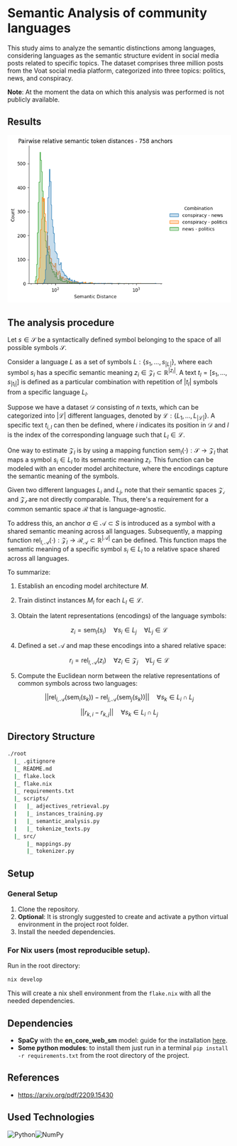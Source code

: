 # Semantic Analysis of community languages

This study aims to analyze the semantic distinctions among languages,  considering languages as the semantic structure evident in social media  posts related to specific topics. The dataset comprises three million  posts from the Voat social media platform, categorized into three  topics: politics, news, and conspiracy.

**Note**: At the moment the data on which this analysis was performed is not publicly available.

## Results

![semantic difference](./img/semantic_difference.png)

## The analysis procedure

Let $s\in\mathcal{S}$ be a syntactically defined symbol belonging to the space of all possible symbols $\mathcal{S}$.

Consider a language $L$ as a set of symbols $L : \{s_{1},\dots,s_{|L|}\}$, where each symbol $s_i$ has a specific semantic meaning $z_i\in \mathcal{Z}_l \subset \mathbb{R}^{|z_i|}$. A text $t_l=[s_1,\dots, s_{|t_l|} ]$ is defined as a particular combination with repetition of $|t_l|$ symbols from a specific language $L_l$.

Suppose we have a dataset $\mathcal{D}$ consisting of $n$ texts, which can be categorized into $|\mathcal{L}|$ different languages, denoted by $\mathcal{L}:\{L_1,\dots,L_{|\mathcal{L}|}\}$. A specific text $t_{i,l}$ can then be defined, where $i$ indicates its position in $\mathcal{D}$ and $l$ is the index of the corresponding language such that $L_l\in\mathcal{L}$​.

One way to estimate $\mathcal{Z}_l$ is by using a mapping function $\text{sem}_l(\cdot): \mathcal{S} \to \mathcal{Z}_l$ that maps a symbol $s_i \in L_l$ to its semantic meaning $z_i$​. This function can be modeled with an encoder model architecture, where the encodings capture the semantic meaning of the symbols.

Given two different languages $L_i$ and $L_j$, note that their semantic spaces $\mathcal{Z_i}$ and $\mathcal{Z_l}$ are not directly comparable. Thus, there's a requirement for a common semantic space $\mathcal{R}$ that is language-agnostic.

To address this, an anchor $a\in\mathcal{A}\subset S$ is introduced as a symbol with a shared semantic meaning across all languages. Subsequently, a mapping function $\text{rel}_{l,\mathcal{A}}(\cdot): \mathcal{Z}_l \to \mathcal{R}_\mathcal{A}\subset\mathbb{R}^{|\mathcal{A}|}$ can be defined. This function maps the semantic meaning of a specific symbol $s_i\in L_l$ to a relative space shared across all languages.

To summarize:

1. Establish an encoding model architecture $M$.

2. Train distinct instances $M_l$ for each $L_l\in\mathcal{L}$.

3. Obtain the latent representations (encodings) of the language symbols:

$$
z_i=\text{sem}_l(s_i) \quad\forall s_i\in L_j \quad \forall L_j \in \mathcal{L}
$$
   

4. Defined a set $\mathcal{A}$ and map these encodings into a shared relative space:

$$
r_i = \text{rel}_{l,\mathcal{A}}(z_i) \quad \forall z_i \in \mathcal{Z}_j \quad \forall L_j \in \mathcal{L}   
$$
   

5. Compute the Euclidean norm between the relative representations of common symbols across two languages:

$$
||\text{rel}_{i,\mathcal{A}}(\text{sem}_i(s_k))-\text{rel}_{j,\mathcal{A}}(\text{sem}_j(s_k))||\quad \forall s_k \in L_i\cap L_j
$$


$$
||r_{k,i}-r_{k,j}||\quad \forall s_k \in L_i\cap L_j
$$

## Directory Structure

```bash
./root
  |_ .gitignore
  |_ README.md
  |_ flake.lock
  |_ flake.nix
  |_ requirements.txt
  |_ scripts/
  |   |_ adjectives_retrieval.py
  |   |_ instances_training.py
  |   |_ semantic_analysis.py
  |   |_ tokenize_texts.py
  |_ src/
      |_ mappings.py
      |_ tokenizer.py
```

## Setup

### General Setup

1. Clone the repository.
2. **Optional**: It is strongly suggested to create and activate a python virtual environment in the project root folder.
3. Install the needed dependencies.

### For Nix users (most reproducible setup).

Run in the root directory:

```bash
nix develop
```

This will create a nix shell environment from the `flake.nix` with all the needed dependencies.

## Dependencies

- **SpaCy** with the **en_core_web_sm** model: guide for the installation [here](https://spacy.io/usage).
- **Some python modules**: to install them just run in a terminal `pip install -r requirements.txt` from the root directory of the project.

## References

- https://arxiv.org/pdf/2209.15430

## Used Technologies

![Python](https://img.shields.io/badge/python-3670A0?style=for-the-badge&logo=python&logoColor=ffdd54)![NumPy](https://img.shields.io/badge/numpy-%23013243.svg?style=for-the-badge&logo=numpy&logoColor=white)
